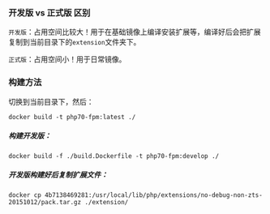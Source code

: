 ### 开发版 vs 正式版 区别

`开发版`：占用空间比较大！用于在基础镜像上编译安装扩展等，编译好后会把扩展复制到当前目录下的`extension`文件夹下。

`正式版`：占用空间小！用于日常镜像。

### 构建方法

切换到当前目录下，然后：


```
docker build -t php70-fpm:latest ./
```


##### 构建开发版：

```
docker build -f ./build.Dockerfile -t php70-fpm:develop ./
```

##### 开发版构建好后复制扩展文件：

```
docker cp 4b7138469281:/usr/local/lib/php/extensions/no-debug-non-zts-20151012/pack.tar.gz ./extension/
```

